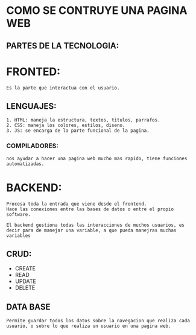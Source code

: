 # COMO SE CONTRUYE UNA PAGINA WEB

 ## PARTES DE LA TECNOLOGIA:

# FRONTED: 
    Es la parte que interactua con el usuario.
    
 ## LENGUAJES: 
    1. HTML: maneja la estructura, textos, titulos, parrafos.
    2. CSS: maneja los colores, estilos, diseno.
    3. JS: se encarga de la parte funcional de la pagina.

 ### COMPILADORES:
    nos ayudar a hacer una pagina web mucho mas rapido, tiene funciones automatizadas.


# BACKEND:
    Procesa toda la entrada que viene desde el frontend.
    Hace las conexiones entre las bases de datos o entre el propio software.

    El backend gestiona todas las interacciones de muchos usuarios, es decir para de manejar una variable, a que pueda manejras muchas variables

 ## CRUD:
  - CREATE
  - READ
  - UPDATE
  - DELETE

  ## DATA BASE 
    Permite guardar todos los datos sobre la navegacion que realiza cada usuario, o sobre lo que realiza un usuario en una pagina web.
    
